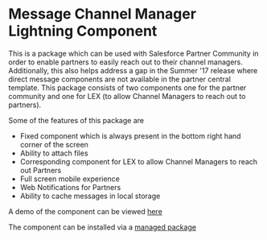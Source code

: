 # Message Channel Manager Lightning Component

This is a package which can be used with Salesforce Partner Community in order to enable partners to easily reach out to their channel managers. Additionally, this also helps address a gap in the Summer '17 release where direct message components are not available in the partner central template. This package consists of two components one for the partner community and one for LEX (to allow Channel Managers to reach out to partners).

Some of the features of this package are

 * Fixed component which is always present in the bottom right hand corner of the screen
 * Ability to attach files
 * Corresponding component for LEX to allow Channel Managers to reach out Partners
 * Full screen mobile experience
 * Web Notifications for Partners
 * Ability to cache messages in local storage

A demo of the component can be viewed [here](https://youtu.be/gg0TJGIELwo)

The component can be installed via a [managed package](https://login.salesforce.com/packaging/installPackage.apexp?p0=04t0Y000001eBxY)
